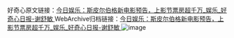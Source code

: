 好奇心原文链接：[今日娱乐：斯皮尔伯格新电影预告，上影节票房超千万_娱乐_好奇心日报-谢舒敏 ](https://www.qdaily.com/articles/10516.html)
WebArchive归档链接：[今日娱乐：斯皮尔伯格新电影预告，上影节票房超千万_娱乐_好奇心日报-谢舒敏 ](http://web.archive.org/web/20190623160509/https://www.qdaily.com/articles/10516.html)
![image](http://ww3.sinaimg.cn/large/007d5XDply1g3vz9od6mcj30u03yme81)